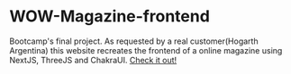 # WOW-Magazine-frontend

Bootcamp's final project. 
As requested by a real customer(Hogarth Argentina) this website recreates the frontend of a online magazine using NextJS, ThreeJS and ChakraUI.
[Check it out!](https://p5-dev.vercel.app/)
